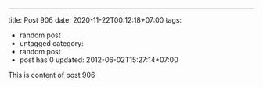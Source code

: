 ---
title: Post 906
date: 2020-11-22T00:12:18+07:00
tags:
  - random post
  - untagged
category:
  - random post
  - post has 0
updated: 2012-06-02T15:27:14+07:00

This is content of post 906